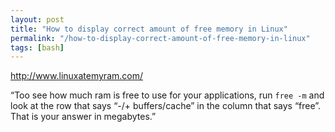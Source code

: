 ```yaml
---
layout: post
title: "How to display correct amount of free memory in Linux"
permalink: "/how-to-display-correct-amount-of-free-memory-in-linux"
tags: [bash]
---
```


<a href="http://www.linuxatemyram.com/">http://www.linuxatemyram.com/</a>

“Too see how much ram is free to use for your applications, run <code>free -m</code> and look at the row that says “-/+ buffers/cache” in the column that says “free”. That is your answer in megabytes.”
